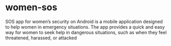 # women-sos
SOS app for women’s security on Android is a mobile application designed to help women in emergency situations.
The app provides a quick and easy way for women to seek help in dangerous situations, such as when they feel
threatened, harassed, or attacked
